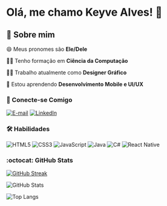 # Olá, me chamo Keyve Alves! 👋

## 🚀 Sobre mim

😄 Meus pronomes são **Ele/Dele**

👨‍🎓 Tenho formação em **Ciência da Computação**

👩‍💻 Trabalho atualmente como **Designer Gráfico**

🧠 Estou aprendendo **Desenvolvimento Mobile e UI/UX**

### 🔗 Conecte-se Comigo

[![E-mail](https://img.shields.io/badge/-Email-000?style=for-the-badge&logo=gmail&logoColor=BDF7B7)](mailto:alveskeyve@gmail.com)
[![LinkedIn](https://img.shields.io/badge/-LinkedIn-000?style=for-the-badge&logo=linkedin&logoColor=BDF7B7)](https://www.linkedin.com/in/keyve-alves/)

### 🛠️ Habilidades

![HTML5](https://img.shields.io/badge/HTML5-000?style=for-the-badge&logo=html5&logoColor=BDF7B7)
![CSS3](https://img.shields.io/badge/CSS3-000?style=for-the-badge&logo=css3&logoColor=BDF7B7)
![JavaScript](https://img.shields.io/badge/JavaScript-000?style=for-the-badge&logo=javascript&logoColor=BDF7B7)
![Java](https://img.shields.io/badge/Java-000?style=for-the-badge&logo=java&logoColor=BDF7B7)
![C#](https://img.shields.io/badge/C%23-000?style=for-the-badge&logo=c-sharp&logoColor=BDF7B7)
![React Native](https://img.shields.io/badge/React_Native-000?style=for-the-badge&logo=React&logoColor=BDF7B7)


### :octocat: GitHub Stats

[![GitHub Streak](https://streak-stats.demolab.com?user=kkalves&theme=transparent&border_radius=15&locale=pt_BR&bg_color=000&border=BDF7B7&ring=BDF7B7&fire=EB5454&currStreakNum=EB5454&sideNums=BDF7B7&sideLabels=FFF&currStreakLabel=BDF7B7&dates=F8F4A6&stroke=BDF7B7)](https://git.io/streak-stats)

![GitHub Stats](https://github-readme-stats.vercel.app/api?username=kkalves&theme=transparent&border_radius=15&locale=pt-BR&bg_color=000&border_color=BDF7B7&show_icons=true&icon_color=BDF7B7&ring_color=BDF7B7&text_color=FFF&count_private=true&include_all_commits=true&hide_title=true&hide=prs,issues)

![Top Langs](https://github-readme-stats-git-masterrstaa-rickstaa.vercel.app/api/top-langs/?username=kkalves&theme=transparent&border_radius=15&locale=pt-BR&bg_color=000&layout=donut-vertical&border_color=BDF7B7&title_color=BDF7B7&text_color=FFF)
